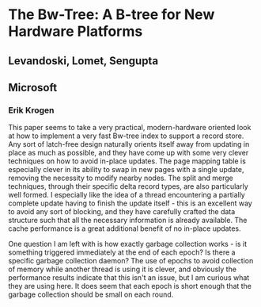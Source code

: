 # The Bw-Tree: A B-tree for New Hardware Platforms
## Levandoski, Lomet, Sengupta
## Microsoft

### Erik Krogen

This paper seems to take a very practical, modern-hardware oriented look at how to implement a very fast Bw-tree index to support a record store. Any sort of latch-free design naturally orients itself away from updating in place as much as possible, and they have come up with some very clever techniques on how to avoid in-place updates. The page mapping table is especially clever in its ability to swap in new pages with a single update, removing the necessity to modify nearby nodes. The split and merge techniques, through their specific delta record types, are also particularly well formed. I especially like the idea of a thread encountering a partially complete update having to finish the update itself - this is an excellent way to avoid any sort of blocking, and they have carefully crafted the data structure such that all the necessary information is already available. The cache performance is a great additional benefit of no in-place updates.

One question I am left with is how exactly garbage collection works - is it something triggered immediately at the end of each epoch? Is there a specific garbage collection daemon? The use of epochs to avoid collection of memory while another thread is using it is clever, and obviously the performance results indicate that this isn't an issue, but I am curious what they are using here. It does seem that each epoch is short enough that the garbage collection should be small on each round. 
